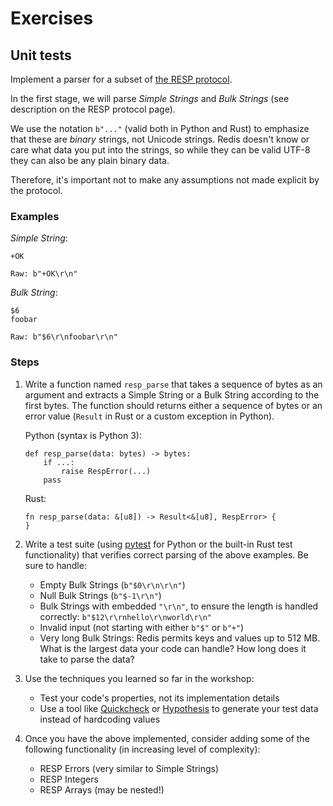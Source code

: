 # Exercises

## Unit tests

Implement a parser for a subset of [the RESP protocol](https://redis.io/topics/protocol).

In the first stage, we will parse _Simple Strings_ and _Bulk Strings_ (see description on the RESP protocol page).

We use the notation `b"..."` (valid both in Python and Rust) to emphasize that these are _binary_ strings, not Unicode strings.
Redis doesn't know or care what data you put into the strings, so while they can be valid UTF-8 they can also be any plain binary data.

Therefore, it's important not to make any assumptions not made explicit by the protocol.

### Examples

_Simple String_:

    +OK

    Raw: b"+OK\r\n"

_Bulk String_:

    $6
    foobar

    Raw: b"$6\r\nfoobar\r\n"


### Steps

1. Write a function named `resp_parse` that takes a sequence of bytes as an argument and extracts a Simple String
   or a Bulk String according to the first bytes. The function should returns either a sequence of bytes or an error value
   (`Result` in Rust or a custom exception in Python).
   
   Python (syntax is Python 3):
   
   ```
   def resp_parse(data: bytes) -> bytes:
       if ...:
           raise RespError(...)
       pass
   ```

   Rust:
   
   ```
   fn resp_parse(data: &[u8]) -> Result<&[u8], RespError> {
   }
   ```
    
2. Write a test suite (using [pytest](https://pytest.org/) for Python or the built-in Rust test functionality) that 
   verifies correct parsing of the above examples. Be sure to handle:
   
   - Empty Bulk Strings (`b"$0\r\n\r\n"`)
   - Null Bulk Strings (`b"$-1\r\n"`)
   - Bulk Strings with embedded `"\r\n"`, to ensure the length is handled correctly: `b"$12\r\rnhello\r\nworld\r\n"`
   - Invalid input (not starting with either `b"$"` or `b"+"`)
   - Very long Bulk Strings: Redis permits keys and values up to 512 MB. What is the largest data your code can handle?
     How long does it take to parse the data?
     
3. Use the techniques you learned so far in the workshop: 

   - Test your code's properties, not its implementation details
   - Use a tool like [Quickcheck](https://github.com/BurntSushi/quickcheck) or [Hypothesis](https://hypothesis.works)
     to generate your test data instead of hardcoding values
   
4. Once you have the above implemented, consider adding some of the following functionality (in increasing level of complexity):
   
   - RESP Errors (very similar to Simple Strings)
   - RESP Integers
   - RESP Arrays (may be nested!)
